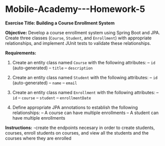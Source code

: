 # Mobile-Academy---Homework-5
**Exercise Title: Building a Course Enrollment System**

**Objective:**
Develop a course enrollment system using Spring Boot and JPA. Create three classes (`Course`, `Student`, and `Enrollment`) with appropriate relationships, and implement JUnit tests to validate these relationships.

**Requirements:**

1. Create an entity class named `Course` with the following attributes:
– `id` (auto-generated)
– `title`
– `description`

2. Create an entity class named `Student` with the following attributes:
– `id` (auto-generated)
– `name`
– `email`

3. Create an entity class named `Enrollment` with the following attributes:
– `id`
– `course`
– `student`
– `enrollmentDate`

4. Define appropriate JPA annotations to establish the following relationships:
– A course can have multiple enrollments
– A student can have multiple enrollments

**Instructions:**
-create the endpoints necesary in order to create students, courses, enroll students on courses, and view all the students and the courses where they are enrolled
